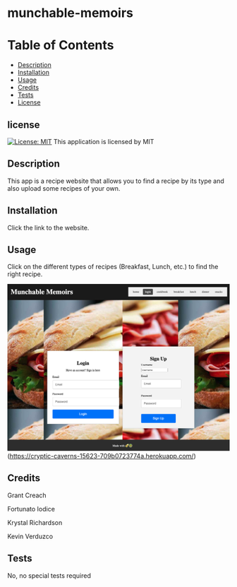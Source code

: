 # munchable-memoirs

# Table of Contents
- [Description](#description)
- [Installation](#installation)
- [Usage](#usage)
- [Credits](#credits)
- [Tests](#tests)
- [License](#license)

## license 
    
  [![License: MIT](https://img.shields.io/badge/License-MIT-yellow.svg)](https://opensource.org/licenses/MIT)
This application is licensed by MIT


## Description

This app is a recipe website that allows you to find a recipe by its type and also upload some recipes of your own.

## Installation

Click the link to the website.

## Usage

Click on the different types of recipes (Breakfast, Lunch, etc.) to find the right recipe. 

![website](./client/assets/recipeSite)(https://cryptic-caverns-15623-709b0723774a.herokuapp.com/)

## Credits

Grant Creach

Fortunato Iodice

Krystal Richardson

Kevin Verduzco

## Tests 

No, no special tests required